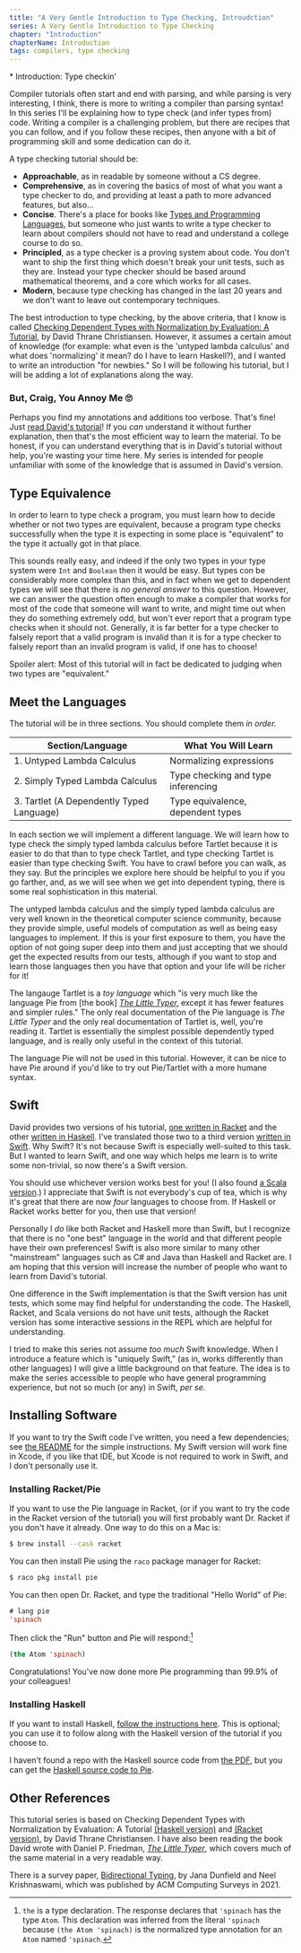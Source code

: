 ```yaml
---
title: "A Very Gentle Introduction to Type Checking, Introudction"
series: A Very Gentle Introduction to Type Checking
chapter: "Introduction"
chapterName: Introduction
tags: compilers, type checking
---
```


<div class="toc">
* Introduction: Type checkin'
</div>

Compiler tutorials often start and end with parsing, and while parsing is very 
interesting, I think, there is more to writing a compiler than parsing syntax! 
In this series I'll be explaining how to type check (and infer types from) code.
Writing a compiler is a challenging problem, but there are recipes that you can
follow, and if you follow these recipes, then anyone with a bit of programming 
skill and some dedication can do it.

A type checking tutorial should be:

* **Approachable**, as in readable by someone without a CS degree.
* **Comprehensive**, as in covering the basics of most of what you want a type
  checker to do, and providing at least a path to more advanced features, but
  also...
* **Concise**. There's a place for books like 
  [Types and Programming Languages](https://www.cis.upenn.edu/~bcpierce/tapl/), 
  but someone who just wants to write a type checker to learn about compilers 
  should not have to read and understand a college course to do so.
* **Principled**, as a type checker is a proving system about code. You don't want
  to ship the first thing which doesn't break your unit tests, such as they are.
  Instead your type checker should be based around mathematical theorems, and a 
  core which works for all cases.
* **Modern**, because type checking has changed in the last 20 years and we don't 
  want to leave out contemporary techniques.

The best introduction to type checking, by the above criteria, that I know is called 
[Checking Dependent Types with Normalization by Evaluation: A Tutorial](https://davidchristiansen.dk/tutorials/nbe/),
by David Thrane Christiansen. However, it assumes a certain amout of knowledge
(for example: what even is the 'untyped lambda calculus' and what does 
'normalizing' it mean? do I have to learn Haskell?), 
and I wanted to write an introduction "for newbies." So I will be following his
tutorial, but I will be adding a lot of explanations along the way. 

### But, Craig, You Annoy Me 🙄

Perhaps you find my annotations and additions too verbose. That's fine! Just 
[read David's tutorial](https://davidchristiansen.dk/tutorials/nbe/)! If you 
*can* understand it without further explanation, then that's the most efficient 
way to learn the material. To be honest, if you can understand everything that 
is in David's tutorial without help, you're wasting your time here. My series 
is intended for people unfamiliar with some of the knowledge that is assumed in 
David's version.
 
## Type Equivalence

In order to learn to type check a program, you must learn how to decide whether
or not two types are equivalent, because a program type checks 
successfully when the type it is expecting in some place is "equivalent" to the 
type it actually got in that place.

This sounds really easy, and indeed if the only two types in your type system 
were `Int` and `Boolean` then it would be easy. But types con be 
considerably more complex than this, and in fact when we get to dependent types
we will see that there is *no general answer* to this question. However, we can 
answer the question often enough to make a compiler that works for most of the 
code that someone will want to write, and might time out when they do something 
extremely odd, but won't ever report that a program type checks when it should 
not. Generally, it is far 
better for a type checker to falsely report that a valid program is invalid than
it is for a type checker to falsely report than an invalid program is valid, if
one has to choose!

Spoiler alert: Most of this tutorial will in fact be dedicated to judging when
two types are "equivalent."

## Meet the Languages

The tutorial will be in three sections. You should complete them *in order.*

|  Section/Language                         |  What You Will Learn                   |
| ----------------------------------------- | ---------------------------------------| 
| 1. Untyped Lambda Calculus                | Normalizing expressions                |
| 2. Simply Typed Lambda Calculus           | Type checking and type inferencing     |
| 3. Tartlet (A Dependently Typed Language) | Type equivalence, dependent types      |

In each section we will implement a different language. We will learn how to type 
check the simply typed lambda calculus before Tartlet because it is easier to do 
that than to type check Tartlet, and type checking Tartlet is easier than type 
checking Swift. You 
have to crawl before you can walk, as they say. But the principles we explore 
here should be helpful to you if you go farther, and, as we will see when we get
into dependent typing, there is some real sophistication in this material. 

The untyped lambda calculus and the simply typed lambda calculus are very well
known in the theoretical computer science community, because they provide 
simple, useful models of computation as well as being easy languages to 
implement. If this is your first exposure to them, you have the option of not
going super deep into them and just accepting that we should get the expected 
results from our tests, although if you want to stop and learn those languages
then you have that option and your life will be richer for it!

The langauge Tartlet is a *toy language* which "is very much like the language 
Pie from [the book] [*The Little Typer,*](https://thelittletyper.com/) except it 
has fewer features and simpler rules." The only real documentation of the Pie 
language is *The Little Typer* and the only real documentation of Tartlet is,
well, you're reading it. Tartlet is essentially the simplest possible 
dependently typed language, and is really only useful in the context of this 
tutorial.

The language Pie will not be used in this tutorial. However, it can be nice to 
have Pie around if you'd like to try out Pie/Tartlet with a more humane syntax.

## Swift

David provides two versions of his tutorial, 
[one written in Racket](https://davidchristiansen.dk/tutorials/nbe/) and the 
other 
[written in Haskell](https://davidchristiansen.dk/tutorials/implementing-types-hs.pdf).
I've translated those two to a third version 
[written in Swift](https://github.com/CraigStuntz/bidi/). Why Swift? It's not
because Swift is especially well-suited to this task. But I wanted to learn 
Swift, and one way which helps me learn is to write some non-trivial, so now 
there's a Swift version.

You should use whichever version works best for you! (I also found 
[a Scala version](https://github.com/heyrutvik/nbe-a-tutorial).) I appreciate that 
Swift is not everybody's cup of tea, which is why it's great that there are now 
*four* languages to choose from. If Haskell or Racket works better for you, then 
use that version!

Personally I *do* like both Racket and Haskell more than Swift, but I recognize 
that there is no "one best" language in the world and that different people have
their own preferences! Swift is also more similar to many other "mainstream" 
languages such as C# and Java than Haskell and Racket are.  I am hoping that 
this version will increase the number of people who want to learn from David's 
tutorial. 

One difference in the Swift implementation is that the Swift version has unit
tests, which some may find helpful for understanding the code. The Haskell, 
Racket, and Scala versions do not have unit tests, although the Racket version 
has some interactive sessions in the REPL which are helpful for understanding.

I tried to make this series not assume *too much* Swift knowledge. When I 
introduce a feature which is "uniquely Swift," (as in, works differently than
other languages) I will give a little background on that feature. The idea is 
to make the series accessible to people who have general programming experience,
but not so much (or any) in Swift, *per se.*

## Installing Software

If you want to try the Swift code I've written, you need a few dependencies; see
[the README](https://github.com/CraigStuntz/bidi/) for the simple instructions.
My Swift version will work fine in Xcode, if you like that IDE, but Xcode is not
required to work in Swift, and I don't personally use it.

### Installing Racket/Pie

If you want to use the Pie language in Racket, (or if you want to try the code 
in the Racket version of the tutorial) you will first probably want
Dr. Racket if you don't have it already. One way to do this on a Mac is:

```bash
$ brew install --cask racket
```

You can then install Pie using the `raco` package manager for Racket:

```bash
$ raco pkg install pie
```

You can then open Dr. Racket, and type the traditional "Hello World" of Pie:

```lisp
# lang pie
'spinach
```

Then click the "Run" button and Pie will respond:[^the]

```lisp
(the Atom 'spinach)
```

Congratulations! You've now done more Pie programming than 99.9% of your 
colleagues!

### Installing Haskell

If you want to install Haskell, 
[follow the instructions here](https://www.haskell.org/get-started/). This is 
optional; you can use it to follow along with the Haskell version of the 
tutorial if you choose to.

I haven't found a repo with the Haskell source code from 
[the PDF](https://davidchristiansen.dk/tutorials/implementing-types-hs.pdf), but 
you can get the
[Haskell source code to Pie](https://github.com/david-christiansen/pie-hs).

## Other References

This tutorial series is based on Checking Dependent Types with Normalization 
by Evaluation: A Tutorial [(Haskell version)](https://davidchristiansen.dk/tutorials/implementing-types-hs.pdf) 
and [(Racket version)](https://davidchristiansen.dk/tutorials/nbe/), by David 
Thrane Christiansen. I have also been reading the book David wrote with Daniel
P. Friedman, [*The Little Typer*](https://thelittletyper.com/), which covers
much of the same material in a very readable way. 

There is a survey paper, [Bidirectional Typing](https://dl.acm.org/doi/10.1145/3450952),
by Jana Dunfield and Neel Krishnaswami, which was published by ACM Computing 
Surveys in 2021.

[^the]: `the` is a type declaration. The response declares that `'spinach` has the 
        type `Atom`. This declaration was inferred from the literal `'spinach` 
        because `(the Atom 'spinach)` is the normalized type annotation for an 
        `Atom` named `'spinach`.